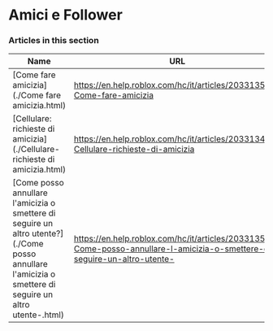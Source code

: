 # Amici e Follower  
### Articles in this section
Name|URL
-|-
[Come fare amicizia](./Come fare amicizia.html) |https://en.help.roblox.com/hc/it/articles/203313580-Come-fare-amicizia
[Cellulare: richieste di amicizia](./Cellulare- richieste di amicizia.html) |https://en.help.roblox.com/hc/it/articles/203313480-Cellulare-richieste-di-amicizia
[Come posso annullare l'amicizia o smettere di seguire un altro utente?](./Come posso annullare l'amicizia o smettere di seguire un altro utente-.html) |https://en.help.roblox.com/hc/it/articles/203313590-Come-posso-annullare-l-amicizia-o-smettere-di-seguire-un-altro-utente-